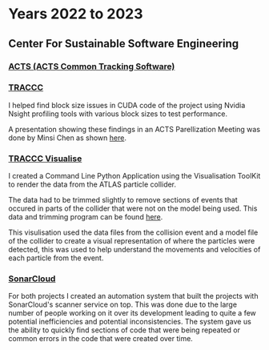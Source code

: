 # Years 2022 to 2023

## Center For Sustainable Software Engineering
### [ACTS (ACTS Common Tracking Software)](https://github.com/CSC-HudUniv/acts)


### [TRACCC](https://github.com/CSC-HudUniv/traccc)

I helped find block size issues in CUDA code of the project using Nvidia Nsight profiling tools with various block sizes to test performance.

A presentation showing these findings in an ACTS Parellization Meeting was done by Minsi Chen as shown [here](https://indico.cern.ch/event/1219021/contributions/5127841/attachments/2554195/4401080/MChen-profiling-traccc-cuda-code.pdf).

### [TRACCC Visualise](https://github.com/Yusuf-Manjra/GeomPlot)

I created a Command Line Python Application using the Visualisation ToolKit to render the data from the ATLAS particle collider.

The data had to be trimmed slightly to remove sections of events that occured in parts of the collider that were not on the model being used.
This data and trimming program can be found [here](https://github.com/Yusuf-Manjra/Placement-Work).

This visulisation used the data files from the collision event and a model file of the collider to create a visual representation of where the particles were detected, this was used to help understand the movements and velocities of each particle from the event.

### [SonarCloud](https://sonarcloud.io/organizations/yusuf-manjra/projects)

For both projects I created an automation system that built the projects with SonarCloud's scanner service on top.
This was done due to the large number of people working on it over its development leading to quite a few potential inefficiencies and potential inconsistencies.
The system gave us the ability to quickly find sections of code that were being repeated or common errors in the code that were created over time.